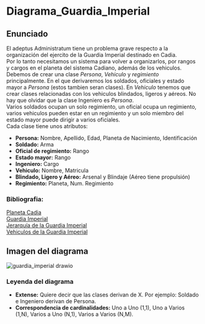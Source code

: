 # Diagrama_Guardia_Imperial
## Enunciado
El adeptus Administratum tiene un problema grave respecto a la organización del ejercito de la Guardia Imperial destinado en Cadia.<br>
Por lo tanto necesitamos un sistema para volver a organizarlos, por rangos y cargos en el planeta del sistema Cadiano, además de los vehiculos. Debemos de crear una clase *Persona*, *Vehiculo* y *regimiento* principalmente. En el que derivaremos los soldados, oficiales y estado mayor a *Persona* (estos tambien seran clases). En *Vehiculo* tenemos que crear clases relacionadas con los vehiculos blindados, ligeros y aéreos. No hay que olvidar que la clase Ingeniero es *Persona*.<br>
Varios soldados ocupan un solo regimiento, un oficial ocupa un regimiento, varios vehiculos pueden estar en un regimiento y un solo miembro del estado mayor puede dirigir a varios oficiales.<br>
Cada clase tiene unos atributos:
- **Persona:** Nombre, Apellido, Edad, Planeta de Nacimiento, Identificación
- **Soldado:** Arma
- **Oficial de regimiento:** Rango
- **Estado mayor:** Rango
- **Ingeniero:** Cargo
- **Vehiculo:** Nombre, Matricula
- **Blindado, Ligero y Aéreo:** Arsenal y Blindaje (Aéreo tiene propulsión)
- **Regimiento:** Planeta, Num. Regimiento

### Bibliografia:
[Planeta Cadia](https://warhammer40k.fandom.com/es/wiki/Cadia)<br>
[Guardia Imperial](https://warhammer40k.fandom.com/es/wiki/Guardia_Imperial)<br>
[Jerarquía de la Guardia Imperial](https://warhammer40k.fandom.com/es/wiki/Jerarqu%C3%ADa_de_la_Guardia_Imperial)<br>
[Vehiculos de la Guardia Imperial](https://warhammer40k.fandom.com/es/wiki/Categor%C3%ADa:Veh%C3%ADculos_de_la_Guardia_Imperial)<br>

## Imagen del diagrama
![guardia_imperial drawio](https://user-images.githubusercontent.com/114684233/224086542-2450df82-d1a6-468c-8c50-8422bf7fefb9.png)

### Leyenda del diagrama
- **Extense:** Quiere decir que las clases derivan de X. Por ejemplo: Soldado e Ingeniero derivan de Persona.
- **Correspondencia de cardinalidades:** Uno a Uno (1,1), Uno a Varios (1,N), Varios a Uno (N,1), Varios a Varios (N,M).
